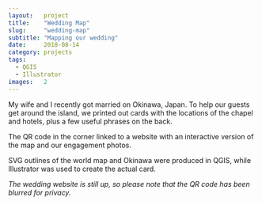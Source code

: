 ```yaml
---
layout:   project
title:    "Wedding Map"
slug:     "wedding-map"
subtitle: "Mapping our wedding"
date:     2018-08-14
category: projects
tags:
  - QGIS
  - Illustrator
images:   2
---
```

My wife and I recently got married on Okinawa, Japan. To help our guests get around the island, we printed out cards with the locations of the chapel and hotels, plus a few useful phrases on the back.

The QR code in the corner linked to a website with an interactive version of the map and our engagement photos.

SVG outlines of the world map and Okinawa were produced in QGIS, while Illustrator was used to create the actual card.

*The wedding website is still up, so please note that the QR code has been blurred for privacy.*